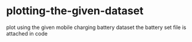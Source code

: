 # plotting-the-given-dataset
plot using the given mobile charging battery dataset 
the battery set file is attached in code
